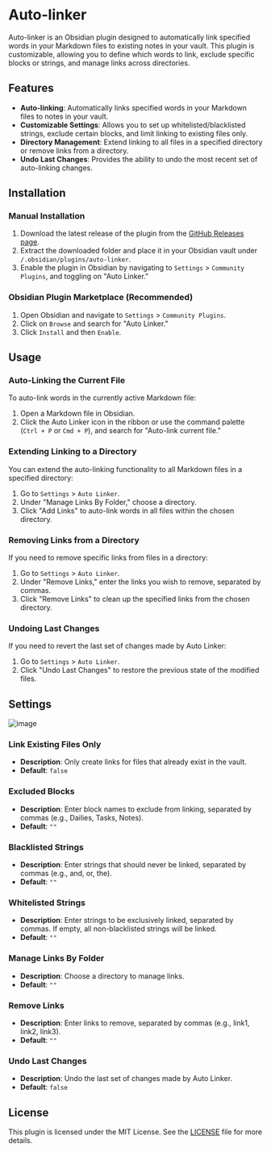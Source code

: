 # Auto-linker

Auto-linker is an Obsidian plugin designed to automatically link specified words in your Markdown files to existing notes in your vault. This plugin is customizable, allowing you to define which words to link, exclude specific blocks or strings, and manage links across directories.

## Features

- **Auto-linking**: Automatically links specified words in your Markdown files to notes in your vault.
- **Customizable Settings**: Allows you to set up whitelisted/blacklisted strings, exclude certain blocks, and limit linking to existing files only.
- **Directory Management**: Extend linking to all files in a specified directory or remove links from a directory.
- **Undo Last Changes**: Provides the ability to undo the most recent set of auto-linking changes.

## Installation

### Manual Installation

1. Download the latest release of the plugin from the [GitHub Releases page](#).
2. Extract the downloaded folder and place it in your Obsidian vault under `/.obsidian/plugins/auto-linker`.
3. Enable the plugin in Obsidian by navigating to `Settings` > `Community Plugins`, and toggling on "Auto Linker."

### Obsidian Plugin Marketplace (Recommended)

1. Open Obsidian and navigate to `Settings` > `Community Plugins`.
2. Click on `Browse` and search for "Auto Linker."
3. Click `Install` and then `Enable`.

## Usage

### Auto-Linking the Current File

To auto-link words in the currently active Markdown file:

1. Open a Markdown file in Obsidian.
2. Click the Auto Linker icon in the ribbon or use the command palette (`Ctrl + P` or `Cmd + P`), and search for "Auto-link current file."

### Extending Linking to a Directory

You can extend the auto-linking functionality to all Markdown files in a specified directory:

1. Go to `Settings` > `Auto Linker`.
2. Under "Manage Links By Folder," choose a directory.
3. Click "Add Links" to auto-link words in all files within the chosen directory.

### Removing Links from a Directory

If you need to remove specific links from files in a directory:

1. Go to `Settings` > `Auto Linker`.
2. Under "Remove Links," enter the links you wish to remove, separated by commas.
3. Click "Remove Links" to clean up the specified links from the chosen directory.

### Undoing Last Changes

If you need to revert the last set of changes made by Auto Linker:

1. Go to `Settings` > `Auto Linker`.
2. Click "Undo Last Changes" to restore the previous state of the modified files.

## Settings

![image](https://github.com/user-attachments/assets/7a0075fe-4e91-42e0-95cd-b4a1eee3ec33)

### Link Existing Files Only

- **Description**: Only create links for files that already exist in the vault.
- **Default**: `false`

### Excluded Blocks

- **Description**: Enter block names to exclude from linking, separated by commas (e.g., Dailies, Tasks, Notes).
- **Default**: `""`

### Blacklisted Strings

- **Description**: Enter strings that should never be linked, separated by commas (e.g., and, or, the).
- **Default**: `""`

### Whitelisted Strings

- **Description**: Enter strings to be exclusively linked, separated by commas. If empty, all non-blacklisted strings will be linked.
- **Default**: `""`

### Manage Links By Folder

- **Description**: Choose a directory to manage links.
- **Default**: `""`

### Remove Links

- **Description**: Enter links to remove, separated by commas (e.g., link1, link2, link3).
- **Default**: `""`

### Undo Last Changes

- **Description**: Undo the last set of changes made by Auto Linker.
- **Default**: `false`

## License

This plugin is licensed under the MIT License. See the [LICENSE](#) file for more details.
